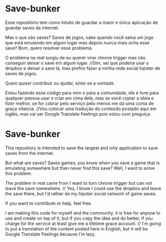 # Save-bunker

Esse repositório tem como intuito de guardar a maior e única aplicação de guardar saves da internet.

Mas o que são saves? Saves de jogos, sabe quando você salva um jogo que está emulando em algum lugar mas depois nunca mais acha esse save? Bom, quero resolver esse problema.

O problema na real surgiu de eu querer virar chrone trigger mas não conseguir deixar o save em algum lugar.
//Sim, sei que poderia usar o dropbox e deixar o save lá, mas prefiro fazer a minha rede social hipster de saves de jogos.

Quem quiser contribuir ou ajudar, sinta-se a vontade.

Estou fazendo esse código para mim e para a comunidade, ele é livre para qualquer pessoa usar e criar em cima dele, mas se você copiar a ideia e fizer melhor, se for cobrar pelo serviço pelo menos me da uma conta de graça vitalicia.
//Vou colocar uma tradução do conteúdo postado aqui em inglês, mas vai ser Google Translate Feelings pois estou com preguiça.


# Save-bunker

This repository is intended to save the largest and only application to save saves from the internet.

But what are saves? Saves games, you know when you save a game that is emulating somewhere but then never find this save? Well, I want to solve this problem.

The problem in real came from I want to turn chrone trigger but can not leave the save somewhere.
// Yes, I know I could use the dropbox and leave the save there, but I'd rather do my hipster social network of game saves.

If you want to contribute or help, feel free.

I am making this code for myself and the community, it is free for anyone to use and create on top of it, but if you copy the idea and do better, if you charge for the service at least give me a lifetime grace account.
// I'm going to put a translation of the content posted here in English, but it will be Google Translate Feelings because I'm lazy.
